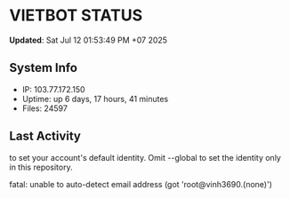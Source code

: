 # VIETBOT STATUS
**Updated**: Sat Jul 12 01:53:49 PM +07 2025

## System Info
- IP: 103.77.172.150
- Uptime: up 6 days, 17 hours, 41 minutes
- Files: 24597

## Last Activity

to set your account's default identity.
Omit --global to set the identity only in this repository.

fatal: unable to auto-detect email address (got 'root@vinh3690.(none)')
